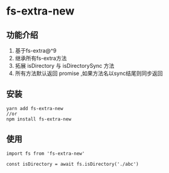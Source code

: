 # fs-extra-new

## 功能介绍

1. 基于fs-extra@^9
2. 继承所有fs-extra方法 
3. 拓展 isDirectory 与 isDirectorySync 方法 
4. 所有方法默认返回 promise ,如果方法名以sync结尾则同步返回

## 安装
```
yarn add fs-extra-new
//or
npm install fs-extra-new

```

## 使用
```
import fs from 'fs-extra-new'

const isDirectory = await fs.isDirectory('./abc')

```
 
